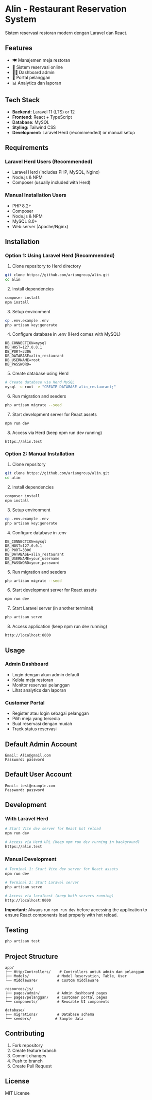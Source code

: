 # Alin - Restaurant Reservation System
Sistem reservasi restoran modern dengan Laravel dan React.

## Features
- 🍽️ Manajemen meja restoran
- 📅 Sistem reservasi online
- 👨‍💼 Dashboard admin
- 👤 Portal pelanggan
- 📊 Analytics dan laporan

## Tech Stack
- **Backend:** Laravel 11 (LTS) or 12
- **Frontend:** React + TypeScript
- **Database:** MySQL
- **Styling:** Tailwind CSS
- **Development:** Laravel Herd (recommended) or manual setup

## Requirements

### Laravel Herd Users (Recommended)
- Laravel Herd (includes PHP, MySQL, Nginx)
- Node.js & NPM
- Composer (usually included with Herd)

### Manual Installation Users
- PHP 8.2+
- Composer
- Node.js & NPM
- MySQL 8.0+
- Web server (Apache/Nginx)

## Installation

### Option 1: Using Laravel Herd (Recommended)

1. Clone repository to Herd directory
```bash
git clone https://github.com/ariangroup/alin.git
cd alin
```

2. Install dependencies
```bash
composer install
npm install
```

3. Setup environment
```bash
cp .env.example .env
php artisan key:generate
```

4. Configure database in .env (Herd comes with MySQL)
```env
DB_CONNECTION=mysql
DB_HOST=127.0.0.1
DB_PORT=3306
DB_DATABASE=alin_restaurant
DB_USERNAME=root
DB_PASSWORD=
```

5. Create database using Herd
```bash
# Create database via Herd MySQL
mysql -u root -e "CREATE DATABASE alin_restaurant;"
```

6. Run migration and seeders
```bash
php artisan migrate --seed
```

7. Start development server for React assets
```bash
npm run dev
```

8. Access via Herd (keep npm run dev running)
```
https://alin.test
```

### Option 2: Manual Installation

1. Clone repository
```bash
git clone https://github.com/ariangroup/alin.git
cd alin
```

2. Install dependencies
```bash
composer install
npm install
```

3. Setup environment
```bash
cp .env.example .env
php artisan key:generate
```

4. Configure database in .env
```env
DB_CONNECTION=mysql
DB_HOST=127.0.0.1
DB_PORT=3306
DB_DATABASE=alin_restaurant
DB_USERNAME=your_username
DB_PASSWORD=your_password
```

5. Run migration and seeders
```bash
php artisan migrate --seed
```

6. Start development server for React assets
```bash
npm run dev
```

7. Start Laravel server (in another terminal)
```bash
php artisan serve
```

8. Access application (keep npm run dev running)
```
http://localhost:8000
```

## Usage

### Admin Dashboard
- Login dengan akun admin default
- Kelola meja restoran
- Monitor reservasi pelanggan
- Lihat analytics dan laporan

### Customer Portal
- Register atau login sebagai pelanggan
- Pilih meja yang tersedia
- Buat reservasi dengan mudah
- Track status reservasi

## Default Admin Account
```
Email: Alin@gmail.com
Password: password
```
## Default User Account
```
Email: test@example.com
Password: password
```
## Development

### With Laravel Herd
```bash
# Start Vite dev server for React hot reload
npm run dev

# Access via Herd URL (keep npm run dev running in background)
https://alin.test
```

### Manual Development
```bash
# Terminal 1: Start Vite dev server for React assets
npm run dev

# Terminal 2: Start Laravel server
php artisan serve

# Access via localhost (keep both servers running)
http://localhost:8000
```

**Important:** Always run `npm run dev` before accessing the application to ensure React components load properly with hot reload.

## Testing
```bash
php artisan test
```

## Project Structure
```
app/
├── Http/Controllers/    # Controllers untuk admin dan pelanggan
├── Models/             # Model Reservation, Table, User
└── Middleware/         # Custom middleware

resources/js/
├── pages/admin/        # Admin dashboard pages
├── pages/pelanggan/    # Customer portal pages
└── components/         # Reusable UI components

database/
├── migrations/         # Database schema
└── seeders/           # Sample data
```

## Contributing
1. Fork repository
2. Create feature branch
3. Commit changes
4. Push to branch
5. Create Pull Request

## License
MIT License
